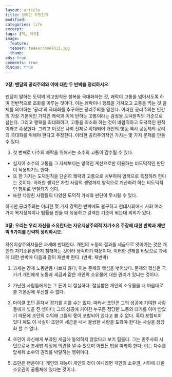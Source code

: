 ```yaml
---
layout: article
title: 정의란 무엇인가
modified:
categories: life
excerpt:
tags: [책, 리뷰]
image:
  feature:
  teaser: teaser/book011.jpg
  thumb:
ads: true
comments: true
disqus: true
---
```



#### 2장; 벤담의 공리주의와 이에 대한 두 반박을 정리하시오.
벤담이 말하는 도덕의 최고원칙은 행복을 극대화하는 것, 쾌락이 고통을 넘어서도록 하여 전반적으로 조화를 이루는 것이다. 
이는 쾌락이나 행복을 가져오고 고통을 막는 것 일체를 의미하는 ‘공리’의 극대화를 추구하는 공리주의를 말한다.
이러한 공리주의는 인간의 가장 기본적인 가치인 쾌락과 이에 반하는 고통이라는 감정을 도덕원칙의 기준으로 삼는다. 
그리고 행복을 최대화하고, 고통을 최소화 하는 것이 바람직하고 도덕적인 원칙이라고 주장한다. 
그리고 이것은 사회 전체로 확대되어 개인의 행동 역시 공동체의 공리의 극대화를 위해야 한다고 주장한다.
이러한 공리주의적인 가치는 몇 가지 문제를 만들 수 있다. 
1. 첫 번째로 다수의 쾌락을 위해서는 소수의 고통이 감수될 수 있다. 
* 심지어 소수의 고통을 그 자체보다는 양적인 계산으로만 이용하는 비도덕적인 판단이 적용되기도 한다. 
* 또 한 가지는 도덕원칙을 단순히 쾌락과 고통으로 치부하여 양적으로 측정하려 한다는 것이다. 이러한 생각은 자칫 사람의 생명까지 양적으로 계산하려 하는 비도덕적인 행위로 변질되기 쉽다. 
* 또한 다양한 사람들의 다양한 도덕적 가치와 판단이 무시될 수 있다.

하지만 공리주의는 이러한 몇 가지 강력한 반박에도 불구하고 현대사회에서 사회 여러 가지 복지정책이나 법률을 만들 때 유용하고 강력한 기준이 되는데 의의가 있다.

#### 3장; 우리는 우리 자신을 소유한다는 자유지상주의적 자기소유 주장에 대한 반박과 재반박 5가지를 간략히 정리하시오.
자유지상주의자들은 과세에 반대한다. 개인의 노동의 결과를 세금으로 앗아가는 것은 개인의 자기소유권까지 침해하는 것이라 생각하기 때문이다. 
이러한 견해를 바탕으로 과세에 대한 반박에 다음과 같이 재반박 한다. 
(반박; 재반박)
1. 과세는 강제 노동만큼 나쁘지 않다; 
이는 문제의 핵심을 벗어났다. 문제의 핵심은 국가가 개인에게 노동과 세금과 같은 개인의 소유물에 대한 권리가 있냐는 것이다.

2. 가난한 사람들에게는 그 돈이 더 절실하다; 
절실함은 개인의 소유물을 내 마음대로 쓸 기본권에 우선할 수 없다.

3. 마이클 조던 혼자서 경기를 치를 수는 없다. 따라서 조던은 그의 성공에 기여한 사람들에게 빚을 진 셈이다; 
그의 성공에 기여한 누구든 정당한 노동의 대가를 이미 받았기 때문에 조던의 수익에 그들의 몫이 포함되어 있다고 볼 수 없다. 혹여 포함되어 있다 해도 이 사실이 조던이 세금을 내서 불쌍한 사람을 도와야 한다는 사실을 정당화 할 수 없다.

4. 조던이 자신에게 부과된 세금에 동의하지 않았다고 보기 힘들다. 그는 민주사회 시민으로서 조세법 제정에 의견을 낼 수 있으며 어쨌든 법을 따라야 한다; 
이는 다수를 앞세워 소수의 권리를 박탈하는 행위이다.

5. 조던은 행운아다; 
개인의 재능이 개인의 것이 아니라면 개인의 소유권, 시민에 대한 소유권이 공동체에 있다는 것이다.